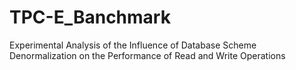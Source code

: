 # TPC-E_Banchmark

Experimental Analysis of the Influence of Database Scheme Denormalization on the Performance of Read and Write Operations
